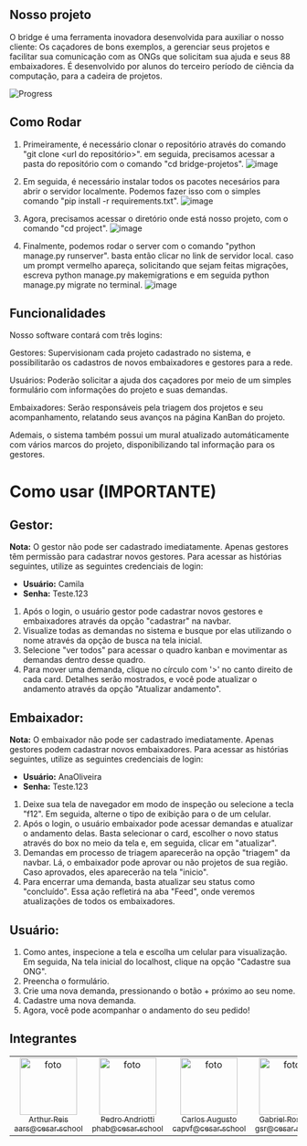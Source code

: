 ## Nosso projeto

O bridge é uma ferramenta inovadora desenvolvida para auxiliar o nosso cliente: Os caçadores de bons exemplos, a gerenciar seus projetos e facilitar sua comunicação com as ONGs que solicitam sua ajuda e seus 88 embaixadores. É desenvolvido por alunos do terceiro período de ciência da computação, para a cadeira de projetos.

![Progress](https://progress-bar.dev/100/?title=completed)

## Como Rodar

1. Primeiramente, é necessário clonar o repositório através do comando "git clone <url do repositório>". em seguida, precisamos acessar a pasta do repositório com o comando "cd bridge-projetos".
![image](https://github.com/edmaaralencar/bridge-projetos/assets/117591564/1fbca312-9734-4b2b-bf09-5488720aa5a0)

3. Em seguida, é necessário instalar todos os pacotes necesários para abrir o servidor localmente. Podemos fazer isso com o simples comando "pip install -r requirements.txt".
![image](https://github.com/edmaaralencar/bridge-projetos/assets/117591564/c60560c9-7caf-4a56-a9e7-8cda90290e70)

4. Agora, precisamos acessar o diretório onde está nosso projeto, com o comando "cd project".
![image](https://github.com/edmaaralencar/bridge-projetos/assets/117591564/5421a28a-c3fa-408c-ae46-bc129982bfb7)

5. Finalmente, podemos rodar o server com o comando "python manage.py runserver". basta então clicar no link de servidor local. caso um prompt vermelho apareça, solicitando que sejam feitas migrações, escreva python manage.py makemigrations e em seguida python manage.py migrate no terminal.
![image](https://github.com/edmaaralencar/bridge-projetos/assets/117591564/cbb74392-e83a-4c7a-afbe-fabb43308893)

   
## Funcionalidades

Nosso software contará com três logins: 

Gestores: Supervisionam cada projeto cadastrado no sistema, e possibilitarão os cadastros de novos embaixadores e gestores para a rede.

Usuários: Poderão solicitar a ajuda dos caçadores por meio de um simples formulário com informações do projeto e suas demandas.

Embaixadores: Serão responsáveis pela triagem dos projetos e seu acompanhamento, relatando seus avanços na página KanBan do projeto.

Ademais, o sistema também possui um mural atualizado automáticamente com vários marcos do projeto, disponibilizando tal informação para os gestores.


# Como usar (IMPORTANTE)

## Gestor:
**Nota:** O gestor não pode ser cadastrado imediatamente. Apenas gestores têm permissão para cadastrar novos gestores. Para acessar as histórias seguintes, utilize as seguintes credenciais de login:
- **Usuário:** Camila
- **Senha:** Teste.123

1. Após o login, o usuário gestor pode cadastrar novos gestores e embaixadores através da opção "cadastrar" na navbar.
2. Visualize todas as demandas no sistema e busque por elas utilizando o nome através da opção de busca na tela inicial.
3. Selecione "ver todos" para acessar o quadro kanban e movimentar as demandas dentro desse quadro.
4. Para mover uma demanda, clique no círculo com '>' no canto direito de cada card. Detalhes serão mostrados, e você pode atualizar o andamento através da opção "Atualizar andamento".

## Embaixador:
**Nota:** O embaixador não pode ser cadastrado imediatamente. Apenas gestores podem cadastrar novos embaixadores. Para acessar as histórias seguintes, utilize as seguintes credenciais de login:
- **Usuário:** AnaOliveira
- **Senha:** Teste.123

1. Deixe sua tela de navegador em modo de inspeção ou selecione a tecla "f12". Em seguida, alterne o tipo de exibição para o de um celular.
2. Após o login, o usuário embaixador pode acessar demandas e atualizar o andamento delas. Basta selecionar o card, escolher o novo status através do box no meio da tela e, em seguida, clicar em "atualizar".
3. Demandas em processo de triagem aparecerão na opção "triagem" da navbar. Lá, o embaixador pode aprovar ou não projetos de sua região. Caso aprovados, eles aparecerão na tela "inicio".
4. Para encerrar uma demanda, basta atualizar seu status como "concluído". Essa ação refletirá na aba "Feed", onde veremos atualizações de todos os embaixadores.

## Usuário:
1. Como antes, inspecione a tela e escolha um celular para visualização. Em seguida, Na tela inicial do localhost, clique na opção "Cadastre sua ONG".
2. Preencha o formulário.
3. Crie uma nova demanda, pressionando o botão + próximo ao seu nome.
4. Cadastre uma nova demanda.
5. Agora, você pode acompanhar o andamento do seu pedido!



## Integrantes

<table>
  <tbody>
    <tr>
      <td align="center">
        <a href="https://github.com/arthurreis33">
          <img src="https://github.com/arthurreis33.png" width="100" alt="foto" style="max-width: 100px;">
          <br>
          <sub>
            Arthur Reis
          </sub>
          <br>
          <sub>
            aars@cesar.school
          </sub>
        </a>
      </td>
      <td align="center">
        <a href="https://github.com/pedroandriottii">
          <img src="https://github.com/pedroandriottii.png" width="100" alt="foto" style="max-width: 100px;">
          <br>
          <sub>
            Pedro Andriotti
          </sub>
          <br>
          <sub>
            phab@cesar.school
          </sub>
        </a>
      </td>
      <td align="center">
        <a href="https://github.com/CarlosAugustoP">
          <img src="https://github.com/CarlosAugustoP.png" width="100" alt="foto" style="max-width: 100px;">
          <br>
          <sub>
            Carlos Augusto
          </sub>
          <br>
          <sub>
            capvf@cesar.school
          </sub>
        </a>
      </td>
      <td align="center">
        <a href="https://github.com/grossiter04">
          <img src="https://github.com/grossiter04.png" width="100" alt="foto" style="max-width: 100px;">
          <br>
          <sub>
            Gabriel Rossiter
          </sub>
          <br>
          <sub>
            gsr@cesar.school
          </sub>
        </a>
      </td>
      <td align="center">
        <a href="https://github.com/edmaaralencar">
          <img src="https://github.com/edmaaralencar.png" width="100" alt="foto" style="max-width: 100px;">
          <br>
          <sub>
            Edmar Alencar
          </sub>
          <br>
          <sub>
            era@cesar.school
          </sub>
        </a>
      </td>
      <td align="center">
        <a href="https://github.com/luismingati">
          <img src="https://github.com/luismingati.png" width="100" alt="foto" style="max-width: 100px;">
          <br>
          <sub>
            Luis Otavio
          </sub>
          <br>
          <sub>
            locm@cesar.school
          </sub>
        </a>
      </td>
    </tr>
  </tbody>
</table>
